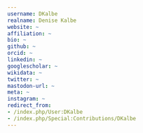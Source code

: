 ```yaml
---
username: DKalbe
realname: Denise Kalbe
website: ~
affiliation: ~
bio: ~
github: ~
orcid: ~
linkedin: ~
googlescholar: ~
wikidata: ~
twitter: ~
mastodon-url: ~
meta: ~
instagram: ~
redirect_from:
- /index.php/User:DKalbe
- /index.php/Special:Contributions/DKalbe
---
```

